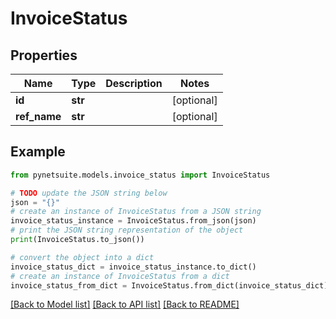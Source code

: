 # InvoiceStatus


## Properties

Name | Type | Description | Notes
------------ | ------------- | ------------- | -------------
**id** | **str** |  | [optional] 
**ref_name** | **str** |  | [optional] 

## Example

```python
from pynetsuite.models.invoice_status import InvoiceStatus

# TODO update the JSON string below
json = "{}"
# create an instance of InvoiceStatus from a JSON string
invoice_status_instance = InvoiceStatus.from_json(json)
# print the JSON string representation of the object
print(InvoiceStatus.to_json())

# convert the object into a dict
invoice_status_dict = invoice_status_instance.to_dict()
# create an instance of InvoiceStatus from a dict
invoice_status_from_dict = InvoiceStatus.from_dict(invoice_status_dict)
```
[[Back to Model list]](../README.md#documentation-for-models) [[Back to API list]](../README.md#documentation-for-api-endpoints) [[Back to README]](../README.md)


